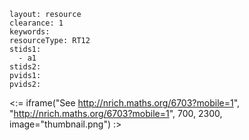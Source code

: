 ````
layout: resource
clearance: 1
keywords:
resourceType: RT12
stids1: 
  - a1
stids2:
pvids1:
pvids2:

````

<:= iframe("See http://nrich.maths.org/6703?mobile=1", "http://nrich.maths.org/6703?mobile=1", 700, 2300, image="thumbnail.png") :>

